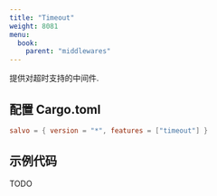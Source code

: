 ```yaml
---
title: "Timeout"
weight: 8081
menu:
  book:
    parent: "middlewares"
---
```


提供对超时支持的中间件.

## 配置 Cargo.toml

```toml
salvo = { version = "*", features = ["timeout"] }
```

## 示例代码
TODO